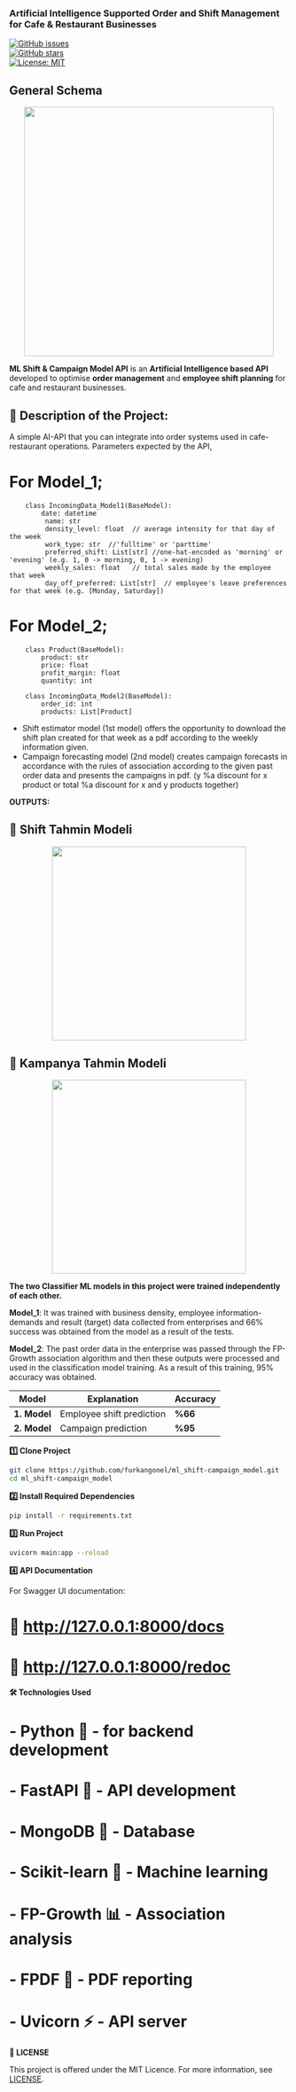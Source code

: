 ### **Artificial Intelligence Supported Order and Shift Management for Cafe & Restaurant Businesses**  

[![GitHub issues](https://img.shields.io/github/issues/furkangonel/ml_shift-campaign_model)](https://github.com/furkangonel/ml_shift-campaign_model/issues)  
[![GitHub stars](https://img.shields.io/github/stars/furkangonel/ml_shift-campaign_model)](https://github.com/furkangonel/ml_shift-campaign_model/stargazers)  
[![License: MIT](https://img.shields.io/badge/License-MIT-yellow.svg)](LICENSE)  


## **General Schema**

<p align="center">
  <img src="assets/schema.png" width="450">
</p>



**ML Shift & Campaign Model API** is an **Artificial Intelligence based API** developed to optimise **order management** and **employee shift planning** for cafe and restaurant businesses. 


## 📌 Description of the Project:
A simple AI-API that you can integrate into order systems used in cafe-restaurant operations. 
Parameters expected by the API,

# For Model_1;
```
    class IncomingData_Model1(BaseModel):
        date: datetime 
         name: str
         density_level: float  // average intensity for that day of the week
         work_type: str  //'fulltime' or 'parttime'
         preferred_shift: List[str] //one-hat-encoded as 'morning' or 'evening' (e.g. 1, 0 -> morning, 0, 1 -> evening)
         weekly_sales: float   // total sales made by the employee that week
         day_off_preferred: List[str]  // employee's leave preferences for that week (e.g. [Monday, Saturday])
```
   
# For Model_2;
```
    class Product(BaseModel):
        product: str
        price: float
        profit_margin: float
        quantity: int

    class IncomingData_Model2(BaseModel):
        order_id: int
        products: List[Product]
```

+ Shift estimator model (1st model) offers the opportunity to download the shift plan created for that week as a pdf according to the weekly information given.
+ Campaign forecasting model (2nd model) creates campaign forecasts in accordance with the rules of association according to the given past order data and presents the campaigns in pdf. (y %a discount for x product or total %a discount for x and y products together)


**OUTPUTS:**

## 🎯 Shift Tahmin Modeli
<p align="center">
  <img src="assets/output-1.png" width="350">
</p>

## 🎯 Kampanya Tahmin Modeli
<p align="center">
  <img src="assets/output-2.png" width="350">
</p>


**The two Classifier ML models in this project were trained independently of each other.**

**Model_1**: It was trained with business density, employee information-demands and result (target) data collected from enterprises and 66% success was obtained from the model as a result of the tests.

**Model_2**: The past order data in the enterprise was passed through the FP-Growth association algorithm and then these outputs were processed and used in the classification model training. As a result of this training, 95% accuracy was obtained.



| Model  | Explanation | Accuracy |
|--------|-------------|----------|
| **1. Model** | Employee shift prediction | **%66** |
| **2. Model** | Campaign prediction       | **%95** |


**1️⃣ Clone Project**
```sh
git clone https://github.com/furkangonel/ml_shift-campaign_model.git
cd ml_shift-campaign_model
```
**2️⃣ Install Required Dependencies**
```sh
pip install -r requirements.txt
```
**3️⃣ Run Project**
```sh
uvicorn main:app --reload
```
**4️⃣ API Documentation**

For Swagger UI documentation:
# 📌 http://127.0.0.1:8000/docs
# 📌 http://127.0.0.1:8000/redoc


**🛠️ Technologies Used**
#	- Python 🐍 - for backend development
#	- FastAPI 🚀 - API development
#	- MongoDB 🍃 - Database
#	- Scikit-learn 🤖 - Machine learning
#	- FP-Growth 📊 - Association analysis
#	- FPDF 📝 - PDF reporting
#	- Uvicorn ⚡ - API server



**📜 LICENSE**

This project is offered under the MIT Licence. For more information, see [LICENSE](LICENSE).